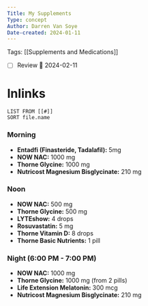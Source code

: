 ```yaml
---
Title: My Supplements
Type: concept
Author: Darren Van Soye 
Date-created: 2024-01-11
---
```

Tags: [[Supplements and Medications]] 

- [ ] Review 📅 2024-02-11

# Inlinks 
```dataview
LIST FROM [[#]]
SORT file.name
```



### Morning
- **Entadfi (Finasteride, Tadalafil):** 5mg
- **NOW NAC:** 1000 mg
- **Thorne Glycine:** 1000 mg
- **Nutricost Magnesium Bisglycinate:** 210 mg

### Noon
- **NOW NAC:** 500 mg
- **Thorne Glycine:** 500 mg
- **LYTEshow:** 4 drops
- **Rosuvastatin:** 5 mg
- **Thorne Vitamin D:** 8 drops
- **Thorne Basic Nutrients:** 1 pill

### Night (6:00 PM - 7:00 PM)
- **NOW NAC:** 1000 mg
- **Thorne Glycine:** 1000 mg (from 2 pills)
- **Life Extension Melatonin:** 300 mcg
- **Nutricost Magnesium Bisglycinate:** 210 mg















